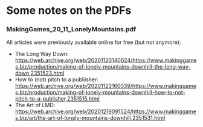 # Some notes on the PDFs

### MakingGames_20_11_LonelyMountains.pdf

All articles were previously available online for free (but not anymore):

- The Long Way Down: https://web.archive.org/web/20201120140024/https://www.makinggames.biz/production/making-of-lonely-mountains-downhill-the-long-way-down,2351523.html
- How to (not) pitch to a publiisher: https://web.archive.org/web/20201123160039/https://www.makinggames.biz/production/making-of-lonely-mountains-downhill-how-to-not-pitch-to-a-publisher,2351515.html
- The Art of LMD: https://web.archive.org/web/20201219091524/https://www.makinggames.biz/art/the-art-of-lonely-mountains-downhill,2351531.html